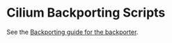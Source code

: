 Cilium Backporting Scripts
==========================

See the [Backporting guide for the
backporter](https://docs.cilium.io/en/latest/contributing/release/backports/#backporting-guide-for-the-backporter).
